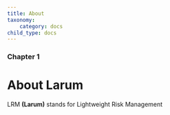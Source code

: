 ```yaml
---
title: About
taxonomy:
    category: docs
child_type: docs
---
```


### Chapter 1

# About Larum

LRM **(Larum)** stands for Lightweight Risk Management

